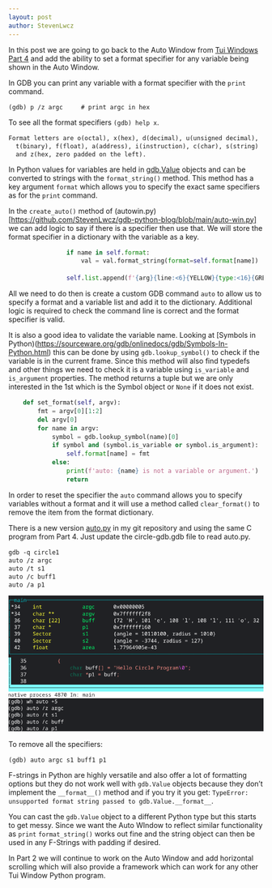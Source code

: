 ```yaml
---
layout: post
author: StevenLwcz
---
```


In this post we are going to go back to the Auto Window from [Tui Windows Part 4](https://stevenlwcz.github.io/2022/03/13/The-Gdb-Python-API-For-Tui-Windows-Part-4.html) and add the ability to set a format specifier for any variable being shown in the Auto Window.

In GDB you can print any variable with a format specifier with the `print` command.

```
(gdb) p /z argc     # print argc in hex
```

To see all the format specifiers `(gdb) help x`.

```
Format letters are o(octal), x(hex), d(decimal), u(unsigned decimal),
  t(binary), f(float), a(address), i(instruction), c(char), s(string)
  and z(hex, zero padded on the left).
```

In Python values for variables are held in [gdb.Value](https://sourceware.org/gdb/onlinedocs/gdb/Values-From-Inferior.html) objects and can be converted to strings with the `format_string()` method. This method has a key argument `format` which allows you to specify the exact same specifiers as for the `print` command.

In the `create_auto()` method of (autowin.py)[https://github.com/StevenLwcz/gdb-python-blog/blob/main/auto-win.py] we can add logic to say if there is a specifier then use that. We will store the format specifier in a dictionary with the variable as a key.

```python
                if name in self.format:
                    val = val.format_string(format=self.format[name])

                self.list.append(f'{arg}{line:<6}{YELLOW}{type:<16}{GREEN}{name:<10}{hint}{val}{RESET}{NL}')
```

All we need to do then is create a custom GDB command `auto` to allow us to specify a format and a variable list and add it to the dictionary. Additional logic is required to check the command line is correct and the format specifier is valid.

It is also a good idea to validate the variable name. Looking at [Symbols in Python)(https://sourceware.org/gdb/onlinedocs/gdb/Symbols-In-Python.html) this can be done by using 
`gdb.lookup_symbol()` to check if the variable is in the current frame. Since this method will also find typedefs and other things we need to check it is a variable using `is_variable` and `is_argument` properties. The method returns a tuple but we are only interested in the 1st which is the Symbol object or `None` if it does not exist.


```python
    def set_format(self, argv):
        fmt = argv[0][1:2]
        del argv[0]
        for name in argv:
            symbol = gdb.lookup_symbol(name)[0]
            if symbol and (symbol.is_variable or symbol.is_argument):
                self.format[name] = fmt
            else:
                print(f'auto: {name} is not a variable or argument.')
                return
```

In order to reset the specifier the `auto` command allows you to specify variables without a format and it will use a method called `clear_format()` to remove the item from the format dictionary.

There is a new version [auto.py](https://github.com/StevenLwcz/gdb-python-blog/blob/dev/auto.py) in my git repository and using the same C program from Part 4. Just update the circle-gdb.gdb file to read auto.py.

```
gdb -q circle1
auto /z argc
auto /t s1
auto /c buff1
auto /a p1
```
![Auto Wimdow](/images/TuiWindow7.png)

To remove all the specifiers:

```
(gdb) auto argc s1 buff1 p1
```

F-strings in Python are highly versatile and also offer a lot of formatting options but they do not work well with `gdb.Value` objects because they don’t implement the `__format__()` method and if you try it you get:
`TypeError: unsupported format string passed to gdb.Value.__format__`.  

You can cast the `gdb.Value` object to a different Python type but this starts to get messy.
Since we want the Auto WIndow to reflect similar functionality as `print` `format_string()` works out fine and the string object can then be used in any F-Strings with padding if desired.

In Part 2 we will continue to work on the Auto Window and add horizontal scrolling which will also provide a framework which can work for any other Tui Window Python program.

